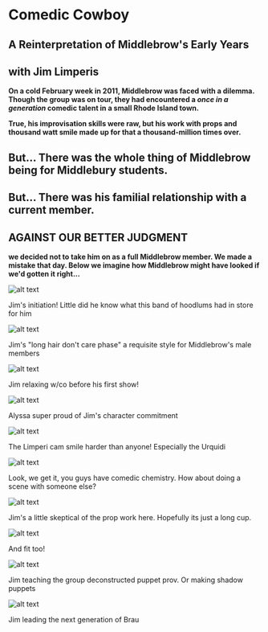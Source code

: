 # **Comedic Cowboy**

## A Reinterpretation of Middlebrow's Early Years
## with Jim Limperis



**On a cold February week in 2011, Middlebrow was faced with a dilemma. Though the group was on tour, they had encountered a *once in a generation* comedic talent in a small Rhode Island town.**



**True, his improvisation skills were raw, but his work with props and thousand watt smile made up for that a thousand-million times over.**



## But... There was the whole thing of Middlebrow being for Middlebury students.



## But... There was his familial relationship with a current member.



## **AGAINST OUR BETTER JUDGMENT**
**we decided not to take him on as a full Middlebrow member. We made a mistake that day. Below we imagine how Middlebrow might have looked if we'd gotten it right...**



![alt text](assets/BandBrau.JPG "Initiation!")

Jim's initiation! Little did he know what this band of hoodlums had in store for him



![alt text](assets/WhipIt.JPG "Whip it!")

Jim's "long hair don't care phase" a requisite style for Middlebrow's male members



![alt text](assets/WhiteBrau.JPG "Chillin!")

Jim relaxing w/co before his first show!



![alt text](assets/EleBrau.JPG "Dig it!")

Alyssa super proud of Jim's character commitment



![alt text](assets/BenchBrau.JPG "Bench!")

The Limperi cam smile harder than anyone! Especially the Urquidi



![alt text](assets/APBrau.JPG "Go for it!")

Look, we get it, you guys have comedic chemistry. How about doing a scene with someone else?



![alt text](assets/StageBrau.JPG "Big cup!")

Jim's a little skeptical of the prop work here. Hopefully its just a long cup.



![alt text](assets/PajamaBrau.JPG "Pro puppeteer!")

And fit too!



![alt text](assets/CabinBrau.JPG "Pro puppeteer!")

Jim teaching the group deconstructed puppet prov. Or making shadow puppets



![alt text](assets/CheBrau.JPG "Pro puppeteer!")

Jim leading the next generation of Brau
